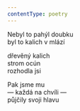 ```yaml
---
contentType: poetry
---
```


<section>

Nebyl to pahýl doubku  
byl to kalich v mlází

dřevěný kalich  
strom ocún  
rozhodla jsi

</section>

<section>

Pak jsme mu  
— každá na chvíli —  
půjčily svoji hlavu

</section>
